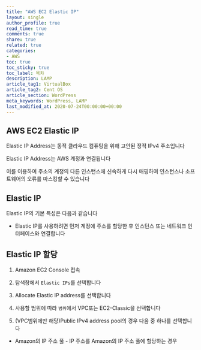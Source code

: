 ```yaml
---
title: "AWS EC2 Elastic IP"
layout: single
author_profile: true
read_time: true
comments: true
share: true
related: true
categories:
- AWS
toc: true
toc_sticky: true
toc_label: 목차
description: LAMP
article_tag1: VirtualBox
article_tag2: Cent OS
article_section: WordPress
meta_keywords: WordPress, LAMP
last_modified_at: 2020-07-24T00:00:00+00:00
---
```

## AWS EC2 Elastic IP

Elastic IP Address는 동적 클라우드 컴퓨팅을 위해 고안된 정적 IPv4 주소입니다

Elastic IP Address는 AWS 계정과 연결됩니다

이를 이용하여 주소의 계정의 다른 인스턴스에 신속하게 다시 매핑하여 인스턴스나 소프트웨어의 오류를 마스킹할 수 있습니다

## Elastic IP 

Elastic IP의 기본 특성은 다음과 같습니다

- Elastic IP를 사용하려면 먼저 계정에 주소를 할당한 후 인스턴스 또는 네트워크 인터페이스와 연결합니다

## Elastic IP 할당

1. Amazon EC2 Console 접속

2. 탐색창에서 `Elastic IPs`를 선택합니다

3. Allocate Elastic IP address를 선택합니다

4. 사용할 범위에 따라 `범위`에서 VPC또는 EC2-Classic을 선택합니다

5. (VPC범위에만 해당)Public IPv4 address pool의 경우 다음 중 하나를 선택합니다

* Amazon의 IP 주소 풀 - IP 주소를 Amazon의 IP 주소 풀에 할당하는 경우